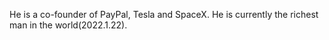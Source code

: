 He is a co-founder of PayPal, Tesla and SpaceX. He is currently the richest man in the world(2022.1.22).